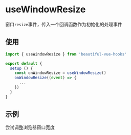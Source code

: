 # useWindowResize

窗口`resize`事件，传入一个回调函数作为初始化的处理事件

## 使用

```javascript
import { useWindowResize } from 'beautiful-vue-hooks'

export default {
  setup () {
    const onWindowResize = useWindowResize()
    onWindowResize((event) => {
      ...
    })
  }
}
```

## 示例

尝试调整浏览器窗口宽度

<ClientOnly>
  <use-window-resize-demo />
</ClientOnly>
